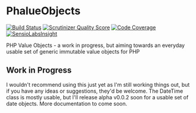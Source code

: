 # PhalueObjects

[![Build Status](https://travis-ci.org/nark3d/PhalueObjects.svg)](https://travis-ci.org/nark3d/PhalueObjects)
[![Scrutinizer Quality Score](https://scrutinizer-ci.com/g/nark3d/phalueobjects/badges/quality-score.png?s=979567c2d791ffbeab12777c60c8edb86776ddcc)](https://scrutinizer-ci.com/g/nark3d/phalueobjects/)
[![Code Coverage](https://scrutinizer-ci.com/g/nark3d/phalueobjects/badges/coverage.png?s=59dd4a142412a9dcd989870610f1c9f89c19cf48)](https://scrutinizer-ci.com/g/nark3d/phalueobjects/)
[![SensioLabsInsight](https://insight.sensiolabs.com/projects/5820fcfd-8593-4b76-99a6-397b94cd659c/mini.png)](https://insight.sensiolabs.com/projects/5820fcfd-8593-4b76-99a6-397b94cd659c)

PHP Value Objects - a work in progress, but aiming towards an everyday usable set of generic immutable value objects for PHP

Work in Progress
------------------

I wouldn't recommend using this just yet as I'm still working things out, but if you have any ideas or suggestions, they'd be welcome.  The DateTime class is mostly usable, but I'll release alpha v0.0.2 soon for a usable set of date objects. More documentation to come soon.
